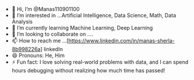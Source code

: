- 👋 Hi, I’m @Manas110901100
- 👀 I’m interested in ...Artificial Intelligence, Data Science, Math, Data Analysis
- 🌱 I’m currently learning Machine Learning, Deep Learning
- 💞️ I’m looking to collaborate on ....
- 📫 How to reach me ...[https://www.linkedin.com/in/manas-sherla-8b998226a] linkedIn
- 😄 Pronouns: He, Him
- ⚡ Fun fact: I love solving real-world problems with data, and I can spend hours debugging without realizing how much time has passed! 

<!---
Manas110901100/Manas110901100 is a ✨ special ✨ repository because its `README.md` (this file) appears on your GitHub profile.
You can click the Preview link to take a look at your changes.
--->
